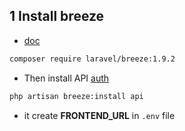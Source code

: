 ## 1 Install breeze

-   [doc](https://laravel.com/docs/8.x/starter-kits#laravel-breeze-installation)

```bash
composer require laravel/breeze:1.9.2
```

-   Then install API [auth](https://laravel.com/docs/8.x/starter-kits#breeze-and-next)

```bash
php artisan breeze:install api
```
- it create **FRONTEND_URL** in `.env` file